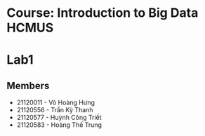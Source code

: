 # Course: Introduction to Big Data HCMUS
# Lab1
## Members

- 21120011 - Võ Hoàng Hưng
- 21120556 - Trần Kỳ Thanh
- 21120577 - Huỳnh Công Triết
- 21120583 - Hoàng Thế Trung

